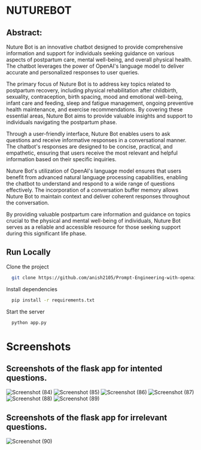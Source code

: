 
# NUTUREBOT

## Abstract:

Nuture Bot is an innovative chatbot designed to provide comprehensive information and support for individuals seeking guidance on various aspects of postpartum care, mental well-being, and overall physical health. The chatbot leverages the power of OpenAI's language model to deliver accurate and personalized responses to user queries.

The primary focus of Nuture Bot is to address key topics related to postpartum recovery, including physical rehabilitation after childbirth, sexuality, contraception, birth spacing, mood and emotional well-being, infant care and feeding, sleep and fatigue management, ongoing preventive health maintenance, and exercise recommendations. By covering these essential areas, Nuture Bot aims to provide valuable insights and support to individuals navigating the postpartum phase.

Through a user-friendly interface, Nuture Bot enables users to ask questions and receive informative responses in a conversational manner. The chatbot's responses are designed to be concise, practical, and empathetic, ensuring that users receive the most relevant and helpful information based on their specific inquiries.

Nuture Bot's utilization of OpenAI's language model ensures that users benefit from advanced natural language processing capabilities, enabling the chatbot to understand and respond to a wide range of questions effectively. The incorporation of a conversation buffer memory allows Nuture Bot to maintain context and deliver coherent responses throughout the conversation.

By providing valuable postpartum care information and guidance on topics crucial to the physical and mental well-being of individuals, Nuture Bot serves as a reliable and accessible resource for those seeking support during this significant life phase.


## Run Locally

Clone the project

```bash
  git clone https://github.com/anish2105/Prompt-Engineering-with-openai
```

Install dependencies

```bash
  pip install -r requirements.txt
```

Start the server

```bash
  python app.py
```


# Screenshots

## Screenshots of the flask app for intented questions.
![Screenshot (84)](https://github.com/anish2105/Prompt-Engineering-with-openai/assets/71202304/8002f7ed-c694-4753-9506-022550ee2f7e)
![Screenshot (85)](https://github.com/anish2105/Prompt-Engineering-with-openai/assets/71202304/b2f0eba1-d03f-4c8c-8af6-7dcc6bcf8b65)
![Screenshot (86)](https://github.com/anish2105/Prompt-Engineering-with-openai/assets/71202304/fe65606c-edd3-4275-8e62-1b8acc1c41ac)
![Screenshot (87)](https://github.com/anish2105/Prompt-Engineering-with-openai/assets/71202304/56b525d1-f333-479c-9a27-6c2e27b1d0ea)
![Screenshot (88)](https://github.com/anish2105/Prompt-Engineering-with-openai/assets/71202304/796a0e89-4c74-4fb2-8b02-84979000b51f)
![Screenshot (89)](https://github.com/anish2105/Prompt-Engineering-with-openai/assets/71202304/35d8ef02-40fc-4d0d-97c9-fb75b281b506)

## Screenshots of the flask app for irrelevant questions.
![Screenshot (90)](https://github.com/anish2105/Prompt-Engineering-with-openai/assets/71202304/849746fb-e866-4851-b2bb-4a2ac8d7adc1)

